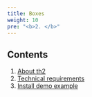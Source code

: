 ```yaml
---
title: Boxes
weight: 10
pre: "<b>2. </b>"
---
```


## Contents
1. [About th2](about)
2. [Technical requirements](requirements)
3. [Install demo example](install-demo)
